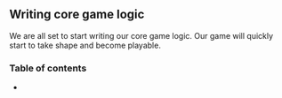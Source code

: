 ## Writing core game logic
We are all set to start writing our core game logic. Our game will quickly start to take shape and become playable.

### Table of contents
- []()
